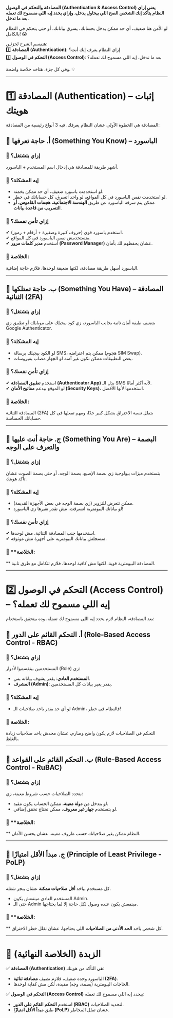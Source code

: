 **المصادقة والتحكم في الوصول (Authentication & Access Control) يعني إزاي النظام يتأكد إنك الشخص الصح اللي بيحاول يدخل، وإزاي يحدد إيه اللي مسموح لك تعمله بعد ما تدخل.**

لو الأمن هنا ضعيف، أي حد ممكن يدخل بحسابك، يسرق بياناتك، أو حتى يتحكم في النظام بالكامل! 😱

هنقسم الشرح لجزئين:  
1️⃣ **المصادقة (Authentication)**: إزاي النظام يعرف إنك أنت؟  
2️⃣ **التحكم في الوصول (Access Control)**: بعد ما تدخل، إيه اللي مسموح لك تعمله؟

وفي كل جزء، هتاخد خلاصة واضحة. 💡

---

# **1️⃣ المصادقة (Authentication) – إثبات هويتك**

المصادقة هي الخطوة الأولى عشان النظام يعرفك. فيه 3 أنواع رئيسية من المصادقة:

## **🔹 أ. حاجة تعرفها (Something You Know) – الباسورد**

### 🔹 **إزاي بتشتغل؟**  
أشهر طريقة للمصادقة هي إدخال اسم المستخدم + الباسورد.

### 🔹 **إيه المشكلة؟**

- لو استخدمت باسورد ضعيف، أي حد ممكن يخمنه.
- لو استخدمت نفس الباسورد في كل المواقع، لو واحد اتسرق، كل حساباتك في خطر.
- ممكن يتم سرقة الباسورد عن طريق **الهندسة الاجتماعية، هجمات القاموس، أو التسريب من قاعدة بيانات**.

### 🔹 **إزاي تأمن نفسك؟**  
✔ استخدم باسورد قوي (حروف كبيرة وصغيرة + أرقام + رموز).  
✔ متستخدمش نفس الباسورد في كل المواقع.  
✔ استخدم **مدير كلمات مرور (Password Manager)** عشان يحفظهم لك بأمان.

### 📌 **الخلاصة:** 
الباسورد أسهل طريقة مصادقة، لكنها ضعيفة لوحدها، فلازم حاجة إضافية.

---

## **🔹 ب. حاجة تمتلكها (Something You Have) – المصادقة الثنائية (2FA)**

### 🔹 **إزاي بتشتغل؟**  
بتضيف طبقة أمان تانية بجانب الباسورد، زي كود بيجيلك على موبايلك أو تطبيق زي Google Authenticator.

### 🔹 **إيه المشكلة؟**

- لو الكود بيجيلك برسالة SMS، ممكن يتم اعتراضه (هجوم SIM Swap).
- بعض التطبيقات ممكن تكون غير آمنة لو الجهاز مصاب بفيروسات.

### 🔹 **إزاي تأمن نفسك؟**  
✔ استخدم **تطبيق المصادقة (Authenticator App)** بدل الـ SMS لأنه أكثر أمانًا.  
✔ لو الموقع بيدعم **مفاتيح الأمان (Security Keys)**، استخدمها لأنها الأفضل.

### 📌 **الخلاصة:** 
المصادقة الثنائية (2FA) بتقلل نسبة الاختراق بشكل كبير جدًا، ومهم تفعلها في كل حساباتك الحساسة.

---

## **🔹 ج. حاجة أنت عليها (Something You Are) – البصمة والتعرف على الوجه**

### 🔹 **إزاي بتشتغل؟**  
بتستخدم ميزات بيولوجية زي بصمة الإصبع، بصمة الوجه، أو حتى بصمة الصوت عشان تأكد هويتك.

### 🔹 **إيه المشكلة؟**

- ممكن تتعرض للتزوير (زي بصمة الوجه في بعض الأجهزة القديمة).
- لو بياناتك البيومترية اتسرقت، مش تقدر تغيرها زي الباسورد!

### 🔹 **إزاي تأمن نفسك؟**  
✔ استخدمها جنب المصادقة الثنائية، مش لوحدها.  
✔ متسجلش بياناتك البيومترية على أجهزة مش موثوقة.

### 📌 **الخلاصة:
** المصادقة البيومترية قوية، لكنها مش كافية لوحدها، فلازم تتكامل مع طرق تانية.

---

# **2️⃣ التحكم في الوصول (Access Control) – إيه اللي مسموح لك تعمله؟**

بعد المصادقة، النظام لازم يحدد إيه اللي مسموح لك تعمله، وده بيتحقق باستخدام:

## **🔹 أ. التحكم القائم على الدور (Role-Based Access Control - RBAC)**

### 🔹 **إزاي بتشتغل؟**  
المستخدمين بيتقسموا لأدوار (Role) زي:

- **المستخدم العادي**: يقدر يشوف بياناته بس.
- **المشرف (Admin)**: يقدر يغير بيانات كل المستخدمين.

### 🔹 **إيه المشكلة؟**

- لو أي حد يقدر ياخد صلاحيات الـ Admin، فالنظام في خطر!

### 📌 **الخلاصة:**
التحكم في الصلاحيات لازم يكون واضح وصارم، عشان محدش ياخد صلاحيات زيادة بالغلط.

---

## **🔹 ب. التحكم القائم على القواعد (Rule-Based Access Control - RuBAC)**

### 🔹 **إزاي بتشتغل؟**  
بتحدد الصلاحيات حسب شروط معينة، زي:

- لو بتدخل من **دولة معينة**، ممكن الحساب يكون مقيد.
- لو بتستخدم **جهاز غير معروف**، ممكن تحتاج تحقق إضافي.

### 📌 **الخلاصة:
** النظام ممكن يغير صلاحياتك حسب ظروف معينة، عشان يحسن الأمان.

---

## **🔹 ج. مبدأ الأقل امتيازًا (Principle of Least Privilege - PoLP)**

### 🔹 **إزاي بتشتغل؟**  
كل مستخدم بياخد **أقل صلاحيات ممكنة** عشان ينجز شغله.

- المستخدم العادي مينفعش يكون Admin.
- حتى الـ Admin مينفعش يكون عنده وصول لكل حاجة إلا لما يحتاجها.

### 📌 **الخلاصة:
** كل شخص ياخد **الحد الأدنى من الصلاحيات** اللي يحتاجها، عشان نقلل خطر الاختراق.

---

# **🎯 الزبدة (الخلاصة النهائية)**

✅ **المصادقة (Authentication)** هي التأكد من هويتك:

- الباسورد وحده ضعيف، فلازم تضيف **مصادقة ثنائية (2FA)**.
- الحاجات البيومترية (بصمة، وجه) مفيدة، لكن مش كفاية لوحدها.

✅ **التحكم في الوصول (Access Control)** بيحدد إيه اللي مسموح لك تعمله:

- استخدم **التحكم القائم على الدور (RBAC)** لتحديد الصلاحيات.
- طبق **مبدأ الأقل امتيازًا (PoLP)** عشان تقلل المخاطر.